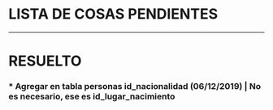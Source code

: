 # LISTA DE COSAS PENDIENTES



--------------------------------------------------------------------------------
# RESUELTO

### * Agregar en tabla personas id_nacionalidad (06/12/2019) | No es necesario, ese es id_lugar_nacimiento
